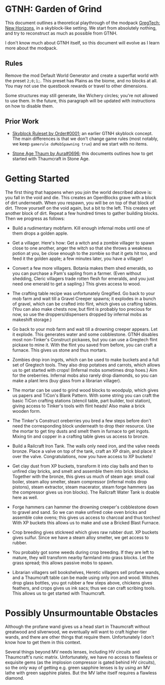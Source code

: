 GTNH: Garden of Grind
=====================

This document outlines a theoretical playthrough of the modpack
[GregTech: New Horizons](https://github.com/GTNewHorizons/GT-New-Horizons-Modpack),
in a skyblock-like setting.
We start from absolutely nothing,
and try to reconstruct as much as possible from GTNH.

I don't know much about GTNH itself,
so this document will evolve as I learn more about the modpack.


Rules
-----

Remove the mod Default World Generator
and create a superflat world with the preset `2;0;1;`.
This preset has Plains as the biome,
and no blocks at all.
You may not use the questbook rewards or travel to other dimensions.

Some structures may still generate, like Wichery circles;
you're not allowed to use them.
In the future,
this paragraph will be updated with instructions on how to disable them.


Prior Work
----------

- [Skyblock Ruleset by Order#0001](<https://docs.google.com/document/d/1Ajmpajbpw8H9rOpiPgX6AcUOcpdIfArwb-aoVrKly4I>);
    an earlier GTNH skyblock concept.
    The main differences is that we don't change game rules
    (most notably, we keep `gamerule doMobSpawning true`)
    and we start with no items.

- [Stone Age Thaum by Aura#0696](https://docs.google.com/document/d/1VF9HJPsaJasY_V_3OeJOX5RIRzGx5Xjfr-iBzzjfZGU);
    this documents outlines how to get started with Thaumcraft in Stone Age.


Getting Started
===============

The first thing that happens when you join the world described above is:
you fall in the void and die.
This creates an OpenBlocks grave with a block of dirt underneath.
When you respawn,
you will be on top of that block of dirt.
Throw yourself on the void again,
but a bit to the left.
This creates yet another block of dirt.
Repeat a few hundred times to gather building blocks.
Then we progress as follows:

- Build a rudimentary mobfarm.
    Kill enough infernal mobs until one of them drops a golden apple.

- Get a villager. Here's how:
    Get a witch and a zombie villager to spawn close to one another,
    anger the witch so that she throws a weakness potion at you,
    be close enough to the zombie so that it gets hit too,
    and feed it the golden apple;
    a few minutes later, you have a villager!

- Convert a few more villagers.
    Botania makes them shed emeralds,
    so you can purchase a Pam's sapling from a farmer.
    (Even without shedding,
    Cleric villagers trade rotten flesh for emeralds,
    and you just need one emerald to get a sapling.)
    This gives access to wood.

- The crafting table recipe was unfortunately Gregified.
    Go back to your mob farm and wait till a Gravel Creeper spawns;
    it explodes in a bunch of gravel,
    which can be crafted into flint,
    which gives us crafting tables.
    (You can also make chests now,
    but flint is probably too precious for now,
    so use the droppers/dispensers dropped by infernal mobs as makeshift storage.)

- Go back to your mob farm and wait till a drowning creeper appears.
    Let it explode.
    This generates water and some cobblestone.
    GTNH disables most non-Tinker's Construct pickaxes,
    but you can use a Gregtech flint pickaxe to mine it.
    With the flint you saved from before,
    you can craft a furnace.
    This gives us stone and thus mortars.

- Zombies drop iron ingots, which can be used to make buckets and a full set of Gregtech tools.
    They also drop potatoes and carrots,
    which allows us to get started with crops!
    (Infernal mobs sometimes drop hoes.)
    Aim for the oreberries.
    Infernal mobs also rarely drop diamonds,
    so you can make a plant lens (buy glass from a librarian villager).

- The mortar can be used to grind wood blocks to woodpulp,
    which gives us papers and TiCon's Blank Pattern.
    With some string you can craft the basic TiCon crafting stations
    (stencil table, part builder, tool station),
    giving access to Tinker's tools with flint heads!
    Also make a brick wooden form.

- The Tinker's Construct oreberries you bred a few steps before
    don't need the corresponding block underneath to drop their resource.
    Use the mortar to get tiny dusts
    and smelt them in furnace to get ingots.
    Mixing tin and copper in a crafting table gives us access to bronze.

- Build a Railcraft Iron Tank.
    The walls only need iron,
    and the valve needs bronze.
    Place a valve on top of the tank,
    craft an XP drain,
    and place it over the valve.
    Congratulations, now you have access to XP buckets!

- Get clay dust from XP buckets,
    transform it into clay balls and then to unfired clay bricks,
    and smelt and assemble them into brick blocks.
    Together with the bronze,
    this gives us much of steam age:
    small coal boiler,
    steam alloy smelter,
    steam compressor (infernal mobs drop pistons),
    steam extractor,
    steam macerator,
    steam forge hammers (as the compressor gives us iron blocks).
    The Railcraft Water Tank is doable here as well.

- Forge hammers can hammer the drowning creeper's cobblestone down to gravel and sand.
    So we can make unfired coke oven bricks
    and assemble coke ovens;
    this gives us access to charcoal and thus torches!
    With XP buckets this allows us to make and use a Bricked Blast Furnace.

- Crop breeding gives stickreed which gives raw rubber dust.
    XP buckets gives sulfur.
    Since we have a steam alloy smelter,
    we get access to rubber.

- You probably got some weeds during crop breeding.
    If they are left to mature,
    they will transform nearby farmland into grass blocks.
    Let the grass spread;
    this allows passive mobs to spawn.

- Librarian villagers sell bookshelves,
    Heretic villagers sell profane wands,
    and a Thaumcraft table can be made using only iron and wood.
    Witches drop glass bottles,
    you got rubber a few steps above,
    chickens gives feathers,
    and crops gives us ink sacs;
    thus we can craft scribing tools.
    This allows us to get started with Thaumcraft.


Possibly Unsurmountable Obstacles
=================================

Although the profane wand gives us a head start in Thaumcraft without greatwood and silverwood,
we eventually will want to craft higher-tier wands,
and there are other things that require them.
Unfortunately I don't know how to get them in this context.

Several things beyond MV needs lenses,
including HV circuits and Thaumcraft's runic matrix.
Unfortunately,
we have no access to flawless or exquisite gems
(as the implosion compressor is gated behind HV circuits),
so the only way of getting e.g. green sapphire lenses
is by using an MV lathe with green sapphire plates.
But the MV lathe itself requires a flawless diamond.
